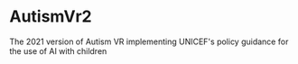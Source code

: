 # AutismVr2
The 2021 version of Autism VR implementing UNICEF's policy guidance for the use of AI with children 
